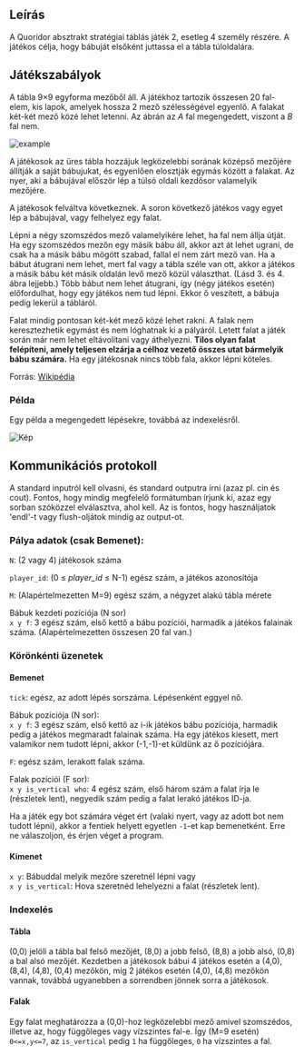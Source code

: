 ## Leírás

A Quoridor absztrakt stratégiai táblás játék 2, esetleg 4 személy részére.
A játékos célja, hogy bábuját elsőként juttassa el a tábla túloldalára.

## Játékszabályok

A tábla 9×9 egyforma mezőből áll.
A játékhoz tartozik összesen 20 fal-elem, kis lapok, amelyek hossza 2 mező szélességével egyenlő.
A falakat két-két mező közé lehet letenni.
Az ábrán az _A_ fal megengedett, viszont a _B_ fal nem.

![example](https://upload.wikimedia.org/wikipedia/commons/e/ef/Quidor_Wall.jpg)

A játékosok az üres tábla hozzájuk legközelebbi sorának középső mezőjére állítják a saját bábujukat, és egyenlően elosztják egymás között a falakat.
Az nyer, aki a bábujával először lép a túlsó oldali kezdősor valamelyik mezőjére.

A játékosok felváltva következnek.
A soron következő játékos vagy egyet lép a bábujával, vagy felhelyez egy falat.

Lépni a négy szomszédos mező valamelyikére lehet, ha fal nem állja útját.
Ha egy szomszédos mezőn egy másik bábu áll, akkor azt át lehet ugrani, de csak ha a másik bábu mögött szabad, fallal el nem zárt mező van.
Ha a bábut átugrani nem lehet, mert fal vagy a tábla széle van ott, akkor a játékos a másik bábu két másik oldalán levő mező közül választhat.
(Lásd 3. és 4. ábra lejjebb.)
Több bábut nem lehet átugrani, így (négy játékos esetén) előfordulhat, hogy egy játékos nem tud lépni. Ekkor ő veszített, a bábuja pedig lekerül a tábláról.

Falat mindig pontosan két-két mező közé lehet rakni.
A falak nem keresztezhetik egymást és nem lóghatnak ki a pályáról.
Letett falat a játék során már nem lehet eltávolítani vagy áthelyezni.
**Tilos olyan falat felépíteni, amely teljesen elzárja a célhoz vezető összes utat bármelyik bábu számára.**
Ha egy játékosnak nincs több fala, akkor lépni köteles.

Forrás: [Wikipédia](https://hu.wikipedia.org/wiki/Quoridor)

### Példa

Egy példa a megengedett lépésekre, továbbá az indexelésről.

![Kép](/public/games/quoridor/example_indeces.png)

## Kommunikációs protokoll

A standard inputról kell olvasni, és standard outputra írni (azaz pl. cin és cout).
Fontos, hogy mindig megfelelő formátumban írjunk ki, azaz egy sorban szóközzel elválasztva, ahol kell.
Az is fontos, hogy használjatok 'endl'-t vagy flush-oljátok mindig az output-ot.

### Pálya adatok (csak Bemenet):

`N`: (2 vagy 4) játékosok száma

`player_id`: (0 ≤ _player_id_ ≤ N-1) egész szám, a játékos azonosítója

`M`: (Alapértelmezetten M=9) egész szám, a négyzet alakú tábla mérete

Bábuk kezdeti pozíciója (N sor)\
`x y f`: 3 egész szám, első kettő a bábu pozíciói, harmadik a játékos falainak száma. (Alapértelmezetten összesen 20 fal van.)

### Körönkénti üzenetek

#### Bemenet

`tick`: egész, az adott lépés sorszáma. Lépésenként eggyel nő.

Bábuk pozíciója (N sor):\
`x y f`: 3 egész szám, első kettő az i-ik játékos bábu pozíciója, harmadik pedig a játékos megmaradt falainak száma.
Ha egy játékos kiesett, mert valamikor nem tudott lépni, akkor (-1,-1)-et küldünk az ő pozíciójára.


`F`: egész szám, lerakott falak száma.

Falak pozíciói (F sor):\
`x y is_vertical who`: 4 egész szám, első három szám a falat írja le (részletek lent), negyedik szám pedig a falat lerakó játékos ID-ja.

Ha a játék egy bot számára véget ért (valaki nyert, vagy az adott bot nem tudott lépni),
akkor a fentiek helyett egyetlen `-1`-et kap bemenetként.
Erre ne válaszoljon, és érjen véget a program.

#### Kimenet

`x y`: Bábuddal melyik mezőre szeretnél lépni vagy\
`x y is_vertical`: Hova szeretnéd lehelyezni a falat (részletek lent).

### Indexelés

#### Tábla

(0,0) jelöli a tábla bal felső mezőjét, (8,0) a jobb felső, (8,8) a jobb alsó, (0,8) a bal alsó mezőjét.
Kezdetben a játékosok bábui 4 játékos esetén a (4,0), (8,4), (4,8), (0,4) mezőkön,
míg 2 játékos esetén (4,0), (4,8) mezőkön vannak, továbbá ugyanebben a sorrendben jönnek sorra a játékosok.

#### Falak

Egy falat meghatározza a (0,0)-hoz legközelebbi mező amivel szomszédos, illetve az, hogy függőleges vagy vízszintes fal-e.
Így (M=9 esetén) `0<=x,y<=7`, az `is_vertical` pedig `1` ha függőleges, `0` ha vízszintes a fal.
